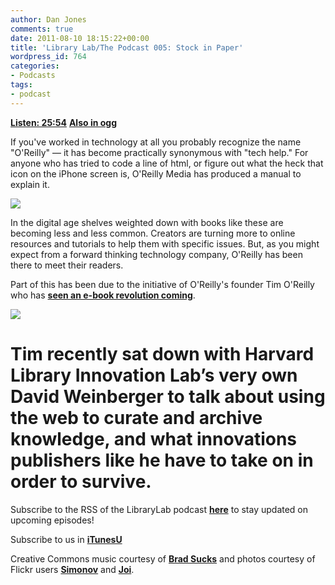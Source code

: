 ```yaml
---
author: Dan Jones
comments: true
date: 2011-08-10 18:15:22+00:00
title: 'Library Lab/The Podcast 005: Stock in Paper'
wordpress_id: 764
categories:
- Podcasts
tags:
- podcast
---
```


[**Listen: 25:54**](http://librarylab.law.harvard.edu/blog/wp-content/uploads/podcast/2011-08-10_oreilly.mp3)
[**Also in ogg**](http://librarylab.law.harvard.edu/blog/wp-content/uploads/podcast/2011-08-10_oreilly.ogg)

If you've worked in technology at all you probably recognize the name "O'Reilly" — it has become practically synonymous with "tech help." For anyone who has tried to code a line of html, or figure out what the heck that icon on the iPhone screen is, O'Reilly Media has produced a manual to explain it.





![](http://farm1.static.flickr.com/177/476780331_32f2f3b71b_b.jpg)


In the digital age shelves weighted down with books like these are becoming less and less common. Creators are turning more to online resources and tutorials to help them with specific issues. But, as you might expect from a forward thinking technology company, O'Reilly has been there to meet their readers.

Part of this has been due to the initiative of O'Reilly's founder Tim O'Reilly who has [**seen an e-book revolution coming**](http://www.forbes.com/sites/jonbruner/2011/03/25/tim-oreilly-on-piracy-tinkering-and-the-future-of-the-book/).


![](http://farm5.static.flickr.com/4004/4356098671_ebb4330857_b.jpg)



Tim recently sat down with Harvard Library Innovation Lab’s very own David Weinberger to talk about using the web to curate and archive knowledge, and what innovations publishers like he have to take on in order to survive.
=======
Subscribe to the RSS of the LibraryLab podcast [**here**](http://librarylab.law.harvard.edu/blog/category/podcast/) to stay updated on upcoming episodes!

Subscribe to us in [**iTunesU**](http://itunes.apple.com/WebObjects/MZStore.woa/wa/viewPodcast?id=457060447)

Creative Commons music courtesy of [**Brad Sucks**](http://www.bradsucks.net/albums/guess-whos-a-mess/) and photos courtesy of Flickr users [**Simonov**](http://www.flickr.com/photos/simonov/476780331/sizes/l/in/photostream/) and [**Joi**](http://www.flickr.com/photos/joi/4356098671/).
